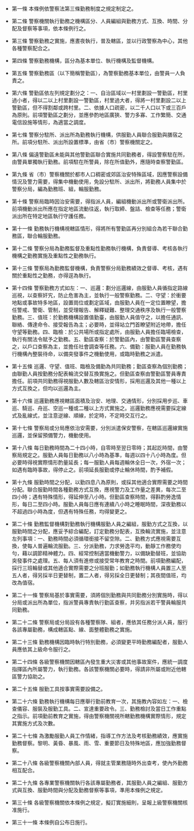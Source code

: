 * 第一條 本條例依警察法第三條勤務制度之規定制定之。

* 第二條 警察機關執行勤務之機構區分、人員編組與勤務方式、互換、時間、分配及督察等事項，依本條例行之。

* 第三條 警察勤務之實施，應晝夜執行，普及轄區，並以行政警察為中心，其他各種警察配合之。

* 第四條 警察勤務機構，區分為基本單位、執行機構及監督機構。

* 第五條 警察勤務區（以下簡稱警勤區），為警察勤務基本單位，由警員一人負責之。

* 第六條 警勤區依左列規定劃分之：一、自治區域以一村里劃設一警勤區，村里過小者，得以二以上村里劃設一警勤區，村里過大者，得將一村里劃設二以上警勤區，但不得割鄰或跨村里。二、依據人口疏密，以二千人口以下或三百戶為原則。前項警勤區之劃分，並應參酌地區廣狹、警力多寡、工作繁簡、交通電信設施等情形，為適當之調度。

* 第七條 警察分駐所、派出所為勤務執行機構，供服勤人員聯合服勤與膳宿之所。前項分駐所、派出所設置標準，由省（市）警察機關定之。

* 第八條 偏遠警勤區未能與其他警勤區聯合實施共同勤務者，得設警察駐在所，由警員單獨執行勤務。前項駐在所警員，除在所值勤外，應隨時查察警勤區。

* 第九條 省（市）警察機關於都市人口稠密或郊區治安特殊區域，因應警察設備情況及警力需要，得集中機動使用，免設分駐所、派出所，將勤務人員集中於警察分局，編為勤務班、組，輪服勤務。

* 第十條 警察局臨時因治安需要，得指派人員，編組機動派出所或警衛派出所。前項機動派出所應在指定地區流動往返，執行取締、盤詰、檢查等任務；警衛派出所在特定地區執行守護任務。

* 第十一條 勤務執行機構視轄區情形，得將所有警勤區再分別組合為若干聯合勤務區，聯合輪服勤務。

* 第十二條 警察分局為勤務監督及重點性勤務執行機構，負責督導、考核各執行機構之勤務實施及重點性之勤務執行。

* 第十三條 警察局為勤務監督機構，負責警察分局勤務績效之督導、考核，遇有關於重點性之勤務，亦得逕為執行。

* 第十四條 警察勤務方式如左：一、巡邏：劃分巡邏線，由服勤人員循指定路線巡視，以查察奸宄，防止危害為主，並執行一般警察勤務。二、守望：於衝要地點或事故特多地區，設置崗位或劃定區域，由服勤人員在一定位置瞭望，擔任警戒、警衛、管制，並受理報告、解釋疑難、整理交通秩序及執行一般警察勤務。三、值班：於勤務機構設置值勤臺，由服勤人員值守之，以擔任通訊、聯絡、傳達命令、接受報告為主；必要時，並得站立門首瞭望附近地帶，擔任守望等勤務。四、臨檢：於公共場所或指定處所，由服勤人員擔任臨場檢查，執行有關法令賦予之勤務。五、勤區查察：於警勤區內，由警勤區警員查察之，以戶口查察為主，並擔任社會調查等任務。六、備勤：服勤人員在勤務執行機構內整裝待命，以備突發事件之機動使用，或臨時勤務之派遣。

* 第十五條 巡邏、守望、值班、臨檢及備勤為共同勤務；勤區查察為個別勤務；由聯勤人員按勤務分配表輪流交替互換實施之。但勤區查察由警勤區警員專責擔任。前項共同勤務得視服勤人數及轄區治安情形，採用巡邏及其他一種以上方式互換之，但均以巡邏為主。

* 第十六條 巡邏勤務應視轄區面積及治安、地理、交通情形，分別採用步巡、車巡、騎巡、舟巡、空巡一種或二種以上方式實施之。巡邏勤務應視需要採定線式及亂線式，並注意逆線、順線，於定時，不定時交互行之。

* 第十七條 警察局或分局應依治安需要，分別派遣保安警察，在轄區巡邏線實施巡邏，並保留預備警力，機動使用。

* 第十八條 每日勤務時間為二十四小時，自零時至翌日零時；其起訖時間，由警察局規定之。服勤人員每日勤務以八小時為基準，每週以四十八小時為度。但必要時得視實際情形酌量延長；每一服勤人員每週輪休全日一次，外宿一次；如遇有臨時事故，得停止之。前項延長服勤或停止輪休時間，酌予補假。

* 第十九條 服勤時間之分配，以勤四息八為原則，或採其他適合實際需要之時間分配。聯合服勤時間各種勤務方式互換，應視警力及工作量之差異，每次二至四小時；遇有特殊情形，得延伸至八小時。但勤區查察時間，得斟酌勞逸情形，每日二至四小時。服勤人員每日應有連續八小時之睡眠時間，深夜勤務以不超過四小時為度，但遇有特殊任務，均得變更之。

* 第二十條 勤務監督機構對勤務執行機構服勤人員之編組，服勤方式之互換，以服勤時間之分配，應妥予綜合編配，訂定勤務分配表，互換輪流實施，並注意左列事項：一、勤務時間必須循環銜接不留空隙。二、勤務方式應視需要互換，使每人普遍輪流服勤。三、分派勤務，力求勞逸平均，動靜工作務使均勻，藉以調節精神體力。四、經常控制適當機動警力，以備缺勤替班，並協助突發事件之處理。五、每人須有進修或接受常年教育之時間。前項勤務編配，採行三班輪替或其他適合實際需要之分班服勤；如勤務執行機構人員置三人至五人者，得另採半日更替制，置二人者，得另採全日更替制；其夜間值班，均改為值宿。

* 第二十一條 警察局基於事實需要，須將個別勤務與共同勤務分別實施時，得以分局或派出所為單位，指派警員專責執行勤區查察，并另指派若干警員輪服共同勤務。

* 第二十二條 警察局或分局設有各種警察隊、組者，應依其任務分派人員，服行各該專屬勤務，構成轄區點、線、面整體勤務之實施。

* 第二十三條 勤務機構因臨時執行特別勤務，必須變更平時勤務編配者，服勤人員應依其上級命令服行之。

* 第二十四條 各級警察機關因轄區內發生重大災害或其他事故案件，應統一調度指揮區內所屬警力，執行勤務。各該警察機關必要時，得請非所屬或附近他轄區警力協助之。

* 第二十五條 服勤工具按事實需要設備之。

* 第二十六條 勤務執行機構每日應舉行勤前教育一次，其施教內容如左：一、檢查儀容、服裝及服勤工具。二、宣達重要政令。三、勤務檢討及當日工作重點之指示。前項勤前教育之實施，得由警察機關視所轄勤務機構實際情形，規定其實施方式及次數。

* 第二十七條 為激勵服勤人員工作情緒，指導工作方法及考核勤務績效，應實施勤務督察。黎明、黃昏、暴風、雨、雪、重要節日及特殊地區，應加強勤務督察。

* 第二十八條 各級警察機關內部人員，得就主管業務隨時外出查考，使內外勤務相互配合。

* 第二十九條 各專業警察機關執行各該專屬勤務者，其服勤人員之編組、服勤方式與互換、服勤時間與分配及勤務督察等事項，準用本條例之規定。

* 第三十條 各級警察機關依本條例之規定，擬訂實施細則，呈報上級警察機關核准施行。

* 第三十一條 本條例自公布日施行。

